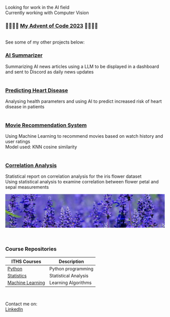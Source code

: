 Looking for work in the AI field  
Currently working with Computer Vision   

### 🎄🎅🎁🎄  [My Advent of Code 2023](https://github.com/Andreas-Svensson/advent_of_code/tree/main/2023) 🎄🎅🎁🎄  
<br>
See some of my other projects below:  
<br>  

### [AI Summarizer](https://github.com/Andreas-Svensson/summary_bot)  

Summarizing AI news articles using a LLM to be displayed in a dashboard and sent to Discord as daily news updates  
<br>
### [Predicting Heart Disease](https://github.com/Andreas-Svensson/disease_prediction)  

Analysing health parameters and using AI to predict increased risk of heart disease in patients  
<br>
### [Movie Recommendation System](https://github.com/Andreas-Svensson/movie_recommender)  

Using Machine Learning to recommend movies based on watch history and user ratings  
Model used: KNN cosine similarity   
<br>
### [Correlation Analysis](https://github.com/Andreas-Svensson/Statistics/blob/main/project/report.md)  

Statistical report on correlation analysis for the iris flower dataset  
Using statistical analysis to examine correlation between flower petal and sepal measurements  

![](assets/iris_flower.png)  

<br>  

### Course Repositories  

| ITHS Courses | Description |
| --- | --- |
| [Python][py] | Python programming |
| [Statistics][st] | Statistical Analysis |
| [Machine Learning][ml] | Learning Algorithms |

[py]: https://github.com/Andreas-Svensson/Python-Andreas-Svensson  
[st]: https://github.com/Andreas-Svensson/Statistics  
[ml]: https://github.com/Andreas-Svensson/Machine-Learning  

<br>  

Contact me on:  
[LinkedIn](https://www.linkedin.com/in/andreas-jan-svensson/)  
